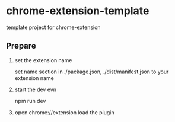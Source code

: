 # chrome-extension-template

template project for chrome-extension

## Prepare

1. set the extension name

    set name section in ./package.json, ./dist/manifest.json to your extension name

2. start the dev evn

    npm run dev

3. open chrome://extension load the plugin  

